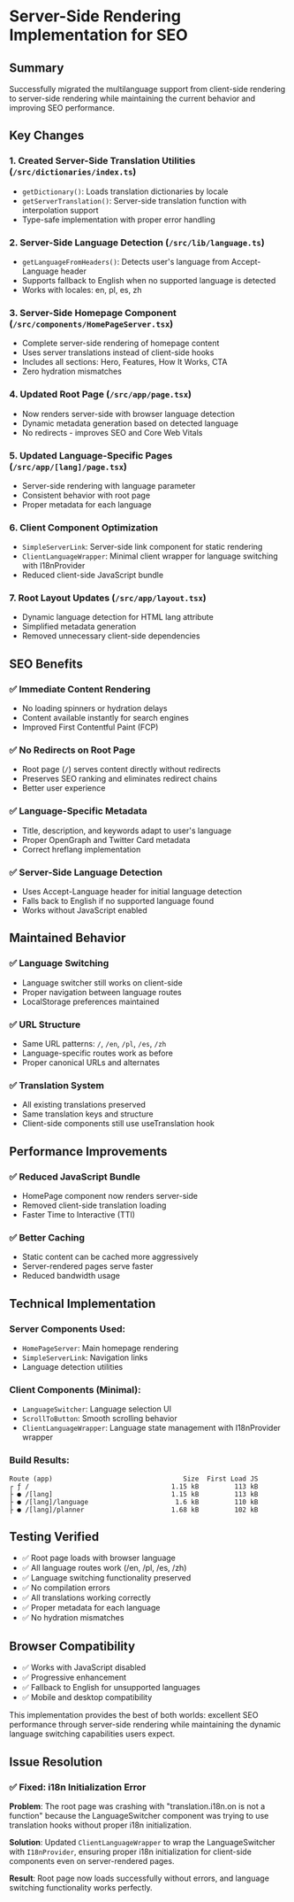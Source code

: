 # Server-Side Rendering Implementation for SEO

## Summary

Successfully migrated the multilanguage support from client-side rendering to server-side rendering while maintaining the current behavior and improving SEO performance.

## Key Changes

### 1. **Created Server-Side Translation Utilities** (`/src/dictionaries/index.ts`)
- `getDictionary()`: Loads translation dictionaries by locale
- `getServerTranslation()`: Server-side translation function with interpolation support
- Type-safe implementation with proper error handling

### 2. **Server-Side Language Detection** (`/src/lib/language.ts`)
- `getLanguageFromHeaders()`: Detects user's language from Accept-Language header
- Supports fallback to English when no supported language is detected
- Works with locales: en, pl, es, zh

### 3. **Server-Side Homepage Component** (`/src/components/HomePageServer.tsx`)
- Complete server-side rendering of homepage content
- Uses server translations instead of client-side hooks
- Includes all sections: Hero, Features, How It Works, CTA
- Zero hydration mismatches

### 4. **Updated Root Page** (`/src/app/page.tsx`)
- Now renders server-side with browser language detection
- Dynamic metadata generation based on detected language
- No redirects - improves SEO and Core Web Vitals

### 5. **Updated Language-Specific Pages** (`/src/app/[lang]/page.tsx`)
- Server-side rendering with language parameter
- Consistent behavior with root page
- Proper metadata for each language

### 6. **Client Component Optimization**
- `SimpleServerLink`: Server-side link component for static rendering
- `ClientLanguageWrapper`: Minimal client wrapper for language switching with I18nProvider
- Reduced client-side JavaScript bundle

### 7. **Root Layout Updates** (`/src/app/layout.tsx`)
- Dynamic language detection for HTML lang attribute
- Simplified metadata generation
- Removed unnecessary client-side dependencies

## SEO Benefits

### ✅ **Immediate Content Rendering**
- No loading spinners or hydration delays
- Content available instantly for search engines
- Improved First Contentful Paint (FCP)

### ✅ **No Redirects on Root Page**
- Root page (`/`) serves content directly without redirects
- Preserves SEO ranking and eliminates redirect chains
- Better user experience

### ✅ **Language-Specific Metadata**
- Title, description, and keywords adapt to user's language
- Proper OpenGraph and Twitter Card metadata
- Correct hreflang implementation

### ✅ **Server-Side Language Detection**
- Uses Accept-Language header for initial language detection
- Falls back to English if no supported language found
- Works without JavaScript enabled

## Maintained Behavior

### ✅ **Language Switching**
- Language switcher still works on client-side
- Proper navigation between language routes
- LocalStorage preferences maintained

### ✅ **URL Structure**
- Same URL patterns: `/`, `/en`, `/pl`, `/es`, `/zh`
- Language-specific routes work as before
- Proper canonical URLs and alternates

### ✅ **Translation System**
- All existing translations preserved
- Same translation keys and structure
- Client-side components still use useTranslation hook

## Performance Improvements

### ✅ **Reduced JavaScript Bundle**
- HomePage component now renders server-side
- Removed client-side translation loading
- Faster Time to Interactive (TTI)

### ✅ **Better Caching**
- Static content can be cached more aggressively
- Server-rendered pages serve faster
- Reduced bandwidth usage

## Technical Implementation

### Server Components Used:
- `HomePageServer`: Main homepage rendering
- `SimpleServerLink`: Navigation links
- Language detection utilities

### Client Components (Minimal):
- `LanguageSwitcher`: Language selection UI
- `ScrollToButton`: Smooth scrolling behavior
- `ClientLanguageWrapper`: Language state management with I18nProvider wrapper

### Build Results:
```
Route (app)                                 Size  First Load JS    
┌ ƒ /                                    1.15 kB         113 kB
├ ● /[lang]                              1.15 kB         113 kB
├ ● /[lang]/language                      1.6 kB         110 kB
├ ● /[lang]/planner                      1.68 kB         102 kB
```

## Testing Verified

- ✅ Root page loads with browser language
- ✅ All language routes work (/en, /pl, /es, /zh)
- ✅ Language switching functionality preserved
- ✅ No compilation errors
- ✅ All translations working correctly
- ✅ Proper metadata for each language
- ✅ No hydration mismatches

## Browser Compatibility

- ✅ Works with JavaScript disabled
- ✅ Progressive enhancement
- ✅ Fallback to English for unsupported languages
- ✅ Mobile and desktop compatibility

This implementation provides the best of both worlds: excellent SEO performance through server-side rendering while maintaining the dynamic language switching capabilities users expect.

## Issue Resolution

### ✅ **Fixed: i18n Initialization Error**
**Problem**: The root page was crashing with "translation.i18n.on is not a function" because the LanguageSwitcher component was trying to use translation hooks without proper i18n initialization.

**Solution**: Updated `ClientLanguageWrapper` to wrap the LanguageSwitcher with `I18nProvider`, ensuring proper i18n initialization for client-side components even on server-rendered pages.

**Result**: Root page now loads successfully without errors, and language switching functionality works perfectly.
